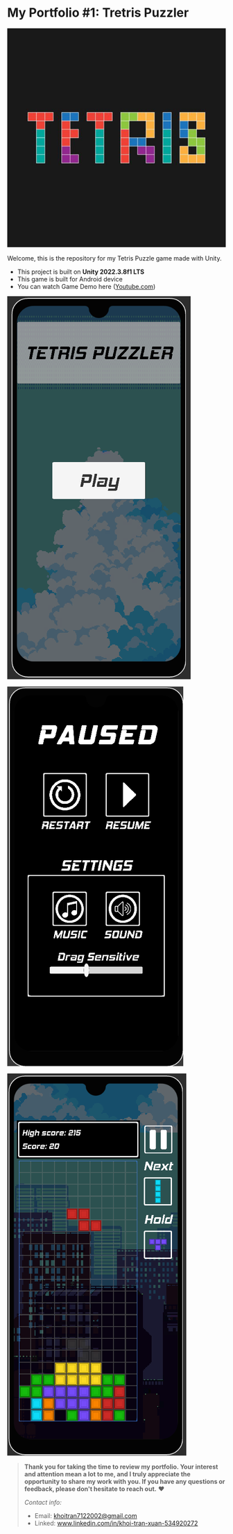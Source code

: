 # My Portfolio #1: Tretris Puzzler

![Game logo](/READMEPictures/Logo.jpg)

Welcome, this is the repository for my Tetris Puzzle game made with Unity. 

* This project is built on **Unity 2022.3.8f1 LTS** 
* This game is built for Android device
* You can watch Game Demo here ([Youtube.com](https://youtu.be/IyY8Hepr9fk))

![MainMeny](/READMEPictures/MainMenu.png)

![Game Option](/READMEPictures/Option.png)

![In Game](/READMEPictures/GamePlay.png)

> **Thank you for taking the time to review my portfolio. Your interest and attention mean a lot to me, and I truly appreciate the opportunity to share my work with you. If you have any questions or feedback, please don't hesitate to reach out.** ❤
> 
> *Contact info:*
> - Email: khoitran7122002@gmail.com
> - Linked: www.linkedin.com/in/khoi-tran-xuan-534920272
